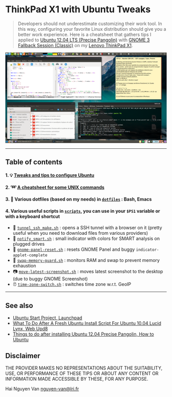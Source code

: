 ThinkPad X1 with Ubuntu Tweaks
==============

> Developers should not underestimate customizing their work tool. In this way, configuring your favorite Linux distribution should give you a better work experience. Here is a cheatsheet that gathers tips I applied to [Ubuntu 12.04 LTS (Precise Pangolin)](http://releases.ubuntu.com/12.04/) with [GNOME 3 Fallback Session (Classic)](https://launchpad.net/ubuntu/precise/+package/gnome-session-fallback) on my [Lenovo ThinkPad X1](http://www.lenovo.com/mp/x1/index.html).

![A screenshot of my desktop](img/desktop.png "A screenshot of my desktop")

----------------------

Table of contents
----------------------

#### 1. :bulb: [Tweaks and tips to configure Ubuntu](TIPS.md)
#### 2. :loop: [A cheatsheet for some UNIX commands](COMMANDS.md)
#### 3. :nut_and_bolt: Various dotfiles (based on my needs) in [`dotfiles`](dotfiles/) : Bash, Emacs
#### 4. Various useful scripts in [`scripts`](scripts), you can use in your `$PS1` variable or with a keyboard shortcut
   * :tropical_fish: [`tunnel_ssh_make.sh`](tunnel_ssh_make.sh) : opens a SSH tunnel with a browser on it (pretty useful when you need to download files from various providers)
   * :vhs: [`notify_smart.sh`](scripts/notify_smart.sh) : small indicator with colors for SMART analysis on plugged drives
   * :shell: [`gnome-panel-reset.sh`](scripts/gnome-panel-reset.sh) : resets GNOME Panel and buggy `indicator-applet-complete`
   * :traffic_light: [`swap-memory-guard.sh`](scripts/swap-memory-guard.sh) : monitors RAM and swap to prevent memory exhaustion
   * :camera: [`move-latest-screenshot.sh`](scripts/move-latest-screenshot.sh) : moves latest screenshot to the desktop (due to buggy GNOME Screenshot)
   * :alarm_clock: [`time-zone-switch.sh`](scripts/time-zone-switch.sh) : switches time zone w.r.t. GeoIP


----------------------

See also
----------------------

* [Ubuntu Start Project, Launchpad](https://launchpad.net/ubuntustart)
* [What To Do After A Fresh Ubuntu Install Script For Ubuntu 10.04 Lucid Lynx, Web Upd8](http://www.webupd8.org/2010/04/what-to-do-after-fresh-ubuntu-install.html)
* [Things to do after installing Ubuntu 12.04 Precise Pangolin, How to Ubuntu](http://howtoubuntu.org/things-to-do-after-installing-ubuntu-12-04-precise-pangolin)

Disclaimer
----------------------
THE PROVIDER MAKES NO REPRESENTATIONS ABOUT THE SUITABILITY, USE, OR PERFORMANCE OF THESE TIPS OR ABOUT ANY CONTENT OR INFORMATION MADE ACCESSIBLE BY THESE, FOR ANY PURPOSE.

Hai Nguyen Van <nguyen-van@lri.fr>



